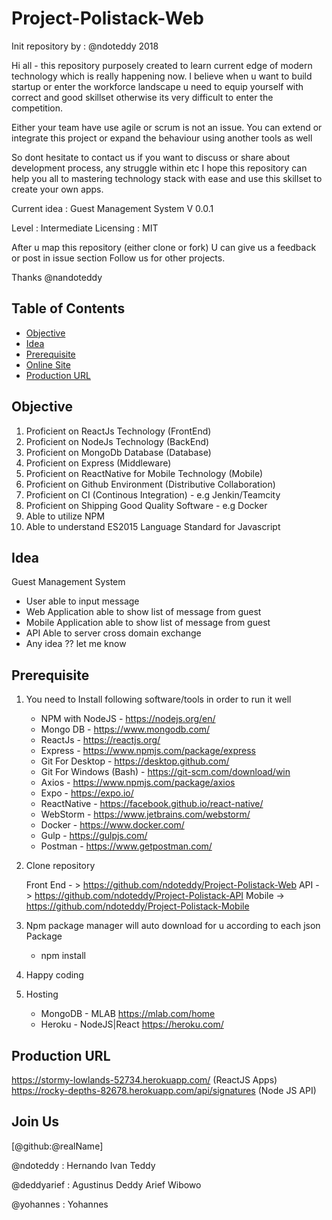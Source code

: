 # Project-Polistack-Web

Init repository by : @ndoteddy 2018

Hi all - this repository purposely created to learn
current edge of  modern technology which is really happening
now. I believe when u want to build startup or enter the
workforce landscape u need to equip yourself with
correct and good skillset otherwise its very difficult to enter the competition.


Either your team have use agile or scrum is not an issue.
You can extend or integrate this project or expand the behaviour
using another tools as well


So dont hesitate to contact us if you want to 
discuss or share about
development process, any struggle within etc
I hope this repository can help you all to mastering
technology stack with ease and use this skillset to 
create your own apps.


Current idea  : Guest Management System V 0.0.1

Level : Intermediate
Licensing : MIT

After u map this repository (either clone or fork)
U can give us a feedback or post in issue section
Follow us for other projects.

Thanks
@nandoteddy

## Table of Contents
* [Objective](#objective)
* [Idea](#idea)
* [Prerequisite](#prerequisite)
* [Online Site](#onlinesite)
* [Production URL](#production-url)

## Objective

1. Proficient on ReactJs Technology (FrontEnd)
2. Proficient on NodeJs Technology (BackEnd)
3. Proficient on MongoDb Database (Database)
4. Proficient on Express (Middleware)
5. Proficient on ReactNative for Mobile Technology (Mobile) 
6. Proficient on Github Environment (Distributive Collaboration)
7. Proficient on CI (Continous Integration) - e.g Jenkin/Teamcity
8. Proficient on Shipping Good Quality Software - e.g Docker
9. Able to utilize NPM 
10. Able to understand ES2015 Language Standard for Javascript

## Idea

Guest Management System
- User able to input message 
- Web Application able to show list of message from guest
- Mobile Application  able to show list of message from guest
- API Able to server cross domain exchange
- Any idea ?? let me know

## Prerequisite

1. You need to Install following software/tools in order to run it well
    - NPM with NodeJS - https://nodejs.org/en/
    - Mongo DB  - https://www.mongodb.com/
    - ReactJs - https://reactjs.org/
    - Express - https://www.npmjs.com/package/express
    - Git For Desktop - https://desktop.github.com/
    - Git For Windows (Bash) - https://git-scm.com/download/win
    - Axios - https://www.npmjs.com/package/axios
    - Expo - https://expo.io/
    - ReactNative - https://facebook.github.io/react-native/
    - WebStorm - https://www.jetbrains.com/webstorm/
    - Docker - https://www.docker.com/
    - Gulp - https://gulpjs.com/
    - Postman - https://www.getpostman.com/
    
2. Clone repository

    Front End - > https://github.com/ndoteddy/Project-Polistack-Web
    API - > https://github.com/ndoteddy/Project-Polistack-API
    Mobile -> https://github.com/ndoteddy/Project-Polistack-Mobile
3.  Npm package manager will auto download for u according to each json Package
     - npm install

4. Happy coding

5. Hosting
    - MongoDB - MLAB        https://mlab.com/home
    - Heroku - NodeJS|React https://heroku.com/
    


## Production URL
https://stormy-lowlands-52734.herokuapp.com/ (ReactJS Apps)
https://rocky-depths-82678.herokuapp.com/api/signatures (Node JS API)

## Join Us
[@github:@realName]

@ndoteddy : Hernando Ivan Teddy

@deddyarief : Agustinus Deddy Arief Wibowo

@yohannes : Yohannes

